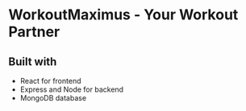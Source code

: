 # WorkoutMaximus - Your Workout Partner

## Built with
- React for frontend
- Express and Node for backend
- MongoDB database

